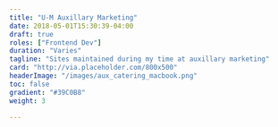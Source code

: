 ```yaml
---
title: "U-M Auxillary Marketing"
date: 2018-05-01T15:30:39-04:00
draft: true
roles: ["Frontend Dev"]
duration: "Varies"
tagline: "Sites maintained during my time at auxillary marketing"
card: "http://via.placeholder.com/800x500"
headerImage: "/images/aux_catering_macbook.png"
toc: false
gradient: "#39C0B8"
weight: 3

---
```


